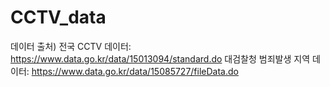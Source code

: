 # CCTV_data

데이터 출처)
전국 CCTV 데이터: https://www.data.go.kr/data/15013094/standard.do
대검찰청 범죄발생 지역 데이터: https://www.data.go.kr/data/15085727/fileData.do

